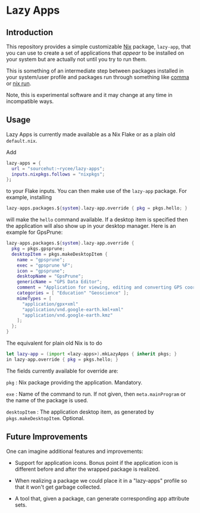# Lazy Apps

## Introduction

This repository provides a simple customizable [Nix][] package,
`lazy-app`, that you can use to create a set of applications that
_appear_ to be installed on your system but are actually not until you
try to run them.

This is something of an intermediate step between packages installed
in your system/user profile and packages run through something like
[comma][] or [nix run][].

Note, this is experimental software and it may change at any time in
incompatible ways.

[Nix]: https://nixos.org/nix/
[comma]: https://github.com/nix-community/comma
[nix run]: https://nixos.org/manual/nix/stable/command-ref/new-cli/nix3-run

## Usage

Lazy Apps is currently made available as a Nix Flake or as a plain old
`default.nix`.

Add

``` nix
lazy-apps = {
  url = "sourcehut:~rycee/lazy-apps";
  inputs.nixpkgs.follows = "nixpkgs";
};
```

to your Flake inputs. You can then make use of the `lazy-app` package.
For example, installing

``` nix
lazy-apps.packages.${system}.lazy-app.override { pkg = pkgs.hello; }
```

will make the `hello` command available. If a desktop item is
specified then the application will also show up in your desktop
manager. Here is an example for GpsPrune:

``` nix
lazy-apps.packages.${system}.lazy-app.override {
  pkg = pkgs.gpsprune;
  desktopItem = pkgs.makeDesktopItem {
    name = "gpsprune";
    exec = "gpsprune %F";
    icon = "gpsprune";
    desktopName = "GpsPrune";
    genericName = "GPS Data Editor";
    comment = "Application for viewing, editing and converting GPS coordinate data";
    categories = [ "Education" "Geoscience" ];
    mimeTypes = [
      "application/gpx+xml"
      "application/vnd.google-earth.kml+xml"
      "application/vnd.google-earth.kmz"
    ];
  };
}
```

The equivalent for plain old Nix is to do

```nix
let lazy-app = (import <lazy-apps>).mkLazyApps { inherit pkgs; }
in lazy-app.override { pkg = pkgs.hello; }
```

The fields currently available for override are:

`pkg`
: Nix package providing the application. Mandatory.

`exe`
: Name of the command to run. If not given, then `meta.mainProgram` or
  the name of the package is used.

`desktopItem`
: The application desktop item, as generated by
  `pkgs.makeDesktopItem`. Optional.

## Future Improvements

One can imagine additional features and improvements:

- Support for application icons. Bonus point if the application icon
  is different before and after the wrapped package is realized.

- When realizing a package we could place it in a "lazy-apps" profile
  so that it won't get garbage collected.

- A tool that, given a package, can generate corresponding app
  attribute sets.
